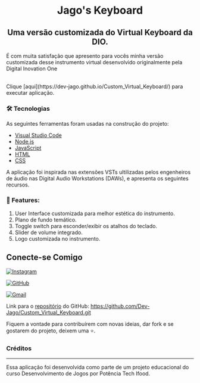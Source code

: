 <h1 align="center"> Jago's Keyboard</h1>
<h2 align="center">Uma versão customizada do Virtual Keyboard da DIO.</h2>

<p>É com muita satisfação que apresento para vocês minha versão customizada desse instrumento virtual desenvolvido originalmente pela Digital Inovation One</p> <br>
Clique [aqui](https://dev-jago.github.io/Custom_Virtual_Keyboard/) para executar aplicação.

### 🛠 Tecnologias

As seguintes ferramentas foram usadas na construção do projeto:

- [Visual Studio Code](<https://code.visualstudio.com/>)
- [Node.js](<https://nodejs.org/en/>)
- [JavaScript](<https://developer.mozilla.org/pt-BR/docs/Web/JavaScript>)
- [HTML](<https://developer.mozilla.org/pt-BR/docs/Learn/HTML>)
- [CSS](<https://developer.mozilla.org/pt-BR/docs/Learn/CSS>)

A aplicação foi inspirada nas extensões VSTs ultilizadas pelos engenheiros de áudio nas Digital Audio Workstations (DAWs), e apresenta os seguintes recursos. <br>

### 🎀 Features: <br>
<ol>
<li>User Interface customizada para melhor estética do instrumento.</li>
<li>Plano de fundo temático.</li>
<li>Toggle switch para esconder/exibir os atalhos do teclado.</li>
<li>Slider de volume integrado.</li>
<li>Logo customizada no instrumento.</li>
</ol>

## Conecte-se Comigo
[![Instagram](https://img.shields.io/badge/-Instagram-%23E4405F?style=for-the-badge&logo=instagram&logoColor=white)](https://www.instagram.com/doomed_to_exist_/?hl=en) 

[![GitHub](https://img.shields.io/badge/GitHub-100000?style=for-the-badge&logo=github&logoColor=white)](https://github.com/Dev-Jago)

[![Gmail](https://img.shields.io/badge/Gmail-333333?style=for-the-badge&logo=gmail&logoColor=red)](mailto:devj4g0@gmail.com) <br>

Link para o [repositório](https://github.com/Dev-Jago/Custom_Virtual_Keyboard.git) do GitHub: https://github.com/Dev-Jago/Custom_Virtual_Keyboard.git

Fiquem a vontade para contribuírem com novas ideias, dar fork e se gostarem do projeto, deixem uma ⭐. <br>

### Créditos
---
Essa aplicação foi desenvolvida como parte de um projeto educacional do curso Desenvolvimento de Jogos por Potência Tech Ifood.
